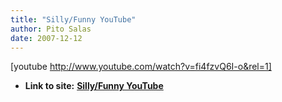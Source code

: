 ```yaml
---
title: "Silly/Funny YouTube"
author: Pito Salas
date: 2007-12-12
---
```




[youtube http://www.youtube.com/watch?v=fi4fzvQ6I-o&rel=1]


* **Link to site:** **[Silly/Funny YouTube](None)**
